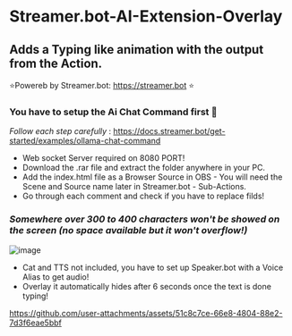 # Streamer.bot-AI-Extension-Overlay
## Adds a Typing like animation with the output from the Action.
⭐Powereb by Streamer.bot: <https://streamer.bot> ⭐

### You have to setup the Ai Chat Command first 🔽
 *Follow each step carefully* :  <https://docs.streamer.bot/get-started/examples/ollama-chat-command>
  
* Web socket Server required on 8080 PORT!  
* Download the .rar file and extract the folder anywhere in your PC.
* Add the index.html file as a Browser Source in OBS - You will need the Scene and Source name later in Streamer.bot - Sub-Actions.
* Go through each comment and check if you have to replace filds!
### *Somewhere over 300 to 400 characters won't be showed on the screen (no space available but it won't overflow!)*
 ![image](https://github.com/user-attachments/assets/3c2bb7df-ab69-4346-a357-7f1d3d165728)

* Cat and TTS not included, you have to set up Speaker.bot with a Voice Alias to get audio!
* Overlay it automatically hides after 6 seconds once the text is done typing!
  
https://github.com/user-attachments/assets/51c8c7ce-66e8-4804-88e2-7d3f6eae5bbf

